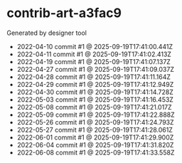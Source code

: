 # contrib-art-a3fac9
Generated by designer tool
- 2022-04-10 commit #1 @ 2025-09-19T17:41:00.441Z
- 2022-04-11 commit #1 @ 2025-09-19T17:41:02.413Z
- 2022-04-19 commit #1 @ 2025-09-19T17:41:07.137Z
- 2022-04-27 commit #1 @ 2025-09-19T17:41:09.037Z
- 2022-04-28 commit #1 @ 2025-09-19T17:41:11.164Z
- 2022-04-29 commit #1 @ 2025-09-19T17:41:12.949Z
- 2022-04-30 commit #1 @ 2025-09-19T17:41:14.728Z
- 2022-05-03 commit #1 @ 2025-09-19T17:41:16.453Z
- 2022-05-08 commit #1 @ 2025-09-19T17:41:21.017Z
- 2022-05-09 commit #1 @ 2025-09-19T17:41:22.888Z
- 2022-05-26 commit #1 @ 2025-09-19T17:41:24.793Z
- 2022-05-27 commit #1 @ 2025-09-19T17:41:28.061Z
- 2022-06-01 commit #1 @ 2025-09-19T17:41:29.900Z
- 2022-06-04 commit #1 @ 2025-09-19T17:41:31.820Z
- 2022-06-08 commit #1 @ 2025-09-19T17:41:33.558Z

